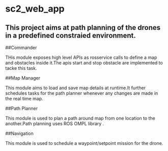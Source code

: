 # sc2_web_app

## This project aims at path planning of the drones in a predefined constraied environment.

##Commander 

THis module exposes high level APIs as rosservice calls to define a map and obstacles inside it.The apis start and stop obstacle are implemented to tacke this task.

##Map Manager

This module aims to load and save map details at runtime.It further schedules tasks for the path planner whenever any changes are made in the real time map.

##Path Planner

This module is used to plan a path around map from one location to the another.Path planning uses ROS OMPL library .

##Navigation

This module is used to schedule a waypoint/setpoint mission for the drone.
